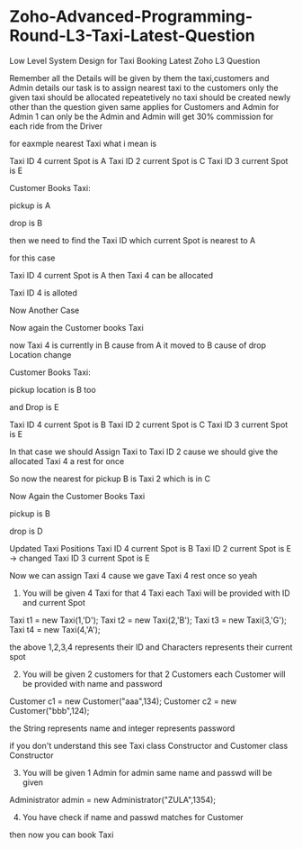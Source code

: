 # Zoho-Advanced-Programming-Round-L3-Taxi-Latest-Question
Low Level System Design for Taxi Booking Latest Zoho L3 Question



Remember all the Details will be given by them the taxi,customers and Admin details our task is to assign nearest taxi to the customers only the given taxi should be allocated repeatetively no taxi should be created newly other than the question given same applies for Customers and Admin for Admin 1 can only be the Admin and Admin will get 30% commission for each ride from the Driver 

for eaxmple nearest Taxi what i mean is

Taxi ID 4 current Spot is A
Taxi ID 2 current Spot is C
Taxi ID 3 current Spot is E

Customer Books Taxi:

pickup is A 

drop   is B

then we need to find the Taxi ID which current Spot is nearest to A 

for this case 

Taxi ID 4 current Spot is A then Taxi 4 can be allocated

Taxi ID 4 is alloted

Now Another Case 

Now again the Customer books Taxi 

now Taxi 4 is currently in B cause from A it moved to B cause of drop Location change

Customer Books Taxi:

pickup location is B too

and Drop is E

Taxi ID 4 current Spot is B
Taxi ID 2 current Spot is C
Taxi ID 3 current Spot is E


In that case we should Assign Taxi to Taxi ID 2 cause we should give the allocated Taxi 4 a rest for once

So now the nearest for pickup B is Taxi 2 which is in C

Now Again the Customer Books Taxi 

pickup is B

drop   is D

Updated Taxi Positions
Taxi ID 4 current Spot is B
Taxi ID 2 current Spot is E -> changed
Taxi ID 3 current Spot is E

Now we can assign Taxi 4 cause we gave Taxi 4 rest once so yeah



1. You will be given 4 Taxi for that 4 Taxi each Taxi will be provided with ID and current Spot

Taxi t1 = new Taxi(1,'D');
Taxi t2 = new Taxi(2,'B');
Taxi t3 = new Taxi(3,'G');
Taxi t4 = new Taxi(4,'A');

the above 1,2,3,4 represents their ID and Characters represents their current spot

2. You will be given 2 customers for that 2 Customers each Customer will be provided with name and password

Customer c1 = new Customer("aaa",134);
Customer c2 = new Customer("bbb",124);

the String represents name and integer represents password

if you don't understand this see Taxi class Constructor and Customer class Constructor


3. You will be given 1 Admin for admin same name and passwd will be given

Administrator admin = new Administrator("ZULA",1354);

4. You have check if name and passwd matches for Customer

then now you can book Taxi


